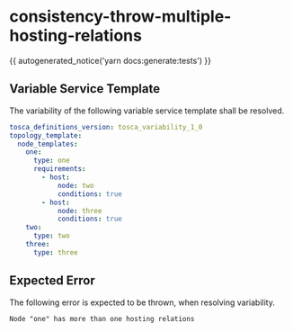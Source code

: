 # consistency-throw-multiple-hosting-relations

{{ autogenerated_notice('yarn docs:generate:tests') }}


## Variable Service Template

The variability of the following variable service template shall be resolved.

```yaml linenums="1"
tosca_definitions_version: tosca_variability_1_0
topology_template:
  node_templates:
    one:
      type: one
      requirements:
        - host:
            node: two
            conditions: true
        - host:
            node: three
            conditions: true
    two:
      type: two
    three:
      type: three
```




## Expected Error

The following error is expected to be thrown, when resolving variability.

```text linenums="1"
Node "one" has more than one hosting relations
```
